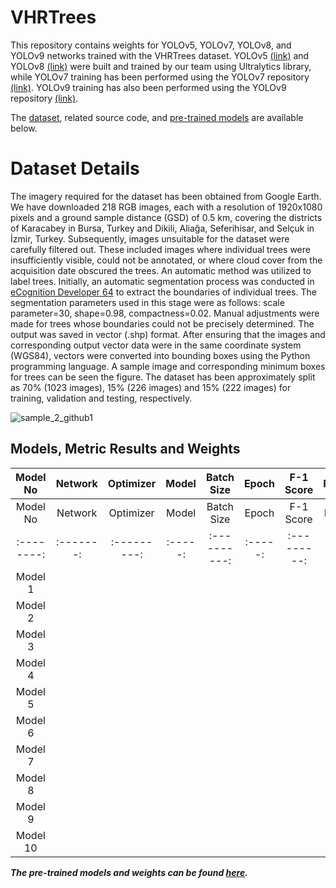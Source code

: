 # VHRTrees

This repository contains weights for YOLOv5, YOLOv7, YOLOv8, and YOLOv9 networks trained with the VHRTrees dataset. YOLOv5 [(link)](https://github.com/ultralytics/yolov5) and YOLOv8 [(link)](https://github.com/ultralytics/ultralytics) were built and trained by our team using Ultralytics library, while YOLOv7 training has been performed using the YOLOv7 repository [(link)](https://github.com/WongKinYiu/yolov7). YOLOv9 training has also been performed using the YOLOv9 repository [(link)](https://github.com/WongKinYiu/yolov9).

The [dataset](https://github.com/ultralytics/ultralytics), related source code, and [pre-trained models](https://github.com/ultralytics/ultralytics) are available below.

# Dataset Details
The imagery required for the dataset has been obtained from Google Earth. We have downloaded 218 RGB images, each with a resolution of 1920x1080 pixels and a ground sample distance (GSD) of 0.5 km, covering the districts of Karacabey in Bursa, Turkey and Dikili, Aliağa, Seferihisar, and Selçuk in İzmir, Turkey. Subsequently, images unsuitable for the dataset were carefully filtered out. These included images where individual trees were insufficiently visible, could not be annotated, or where cloud cover from the acquisition date obscured the trees. An automatic method was utilized to label trees. Initially, an automatic segmentation process was conducted in [eCognition Developer 64](https://geospatial.trimble.com/en/products/software/trimble-ecognition) to extract the boundaries of individual trees. The segmentation parameters used in this stage were as follows: scale parameter=30, shape=0.98, compactness=0.02. Manual adjustments were made for trees whose boundaries could not be precisely determined. The output was saved in vector (.shp) format. After ensuring that the images and corresponding output vector data were in the same coordinate system (WGS84), vectors were converted into bounding boxes using the Python programming language. A sample image and corresponding minimum boxes for trees can be seen the figure. The dataset has been approximately split as 70% (1023 images), 15% (226 images) and 15% (222 images) for training, validation and testing, respectively.

![sample_2_github1](https://github.com/sulenurtopgul/VHRTrees/assets/109470455/47e94be5-c3af-4770-b5b8-cb09330a6605)

## Models, Metric Results and Weights

| Model No | Network | Optimizer | Model | Batch Size | Epoch | F-1 Score | Precision | Recall | mAP50 | mAP50-95 |
|:--------:|:-------:|:---------:|:-----:|:----------:|:-----:|:---------:|:---------:|:------:|:-----:|:--------:|
| Model No | Network | Optimizer | Model | Batch Size | Epoch | F-1 Score | Precision | Recall | mAP50 | mAP50-95 |
|:--------:|:-------:|:---------:|:-----:|:----------:|:-----:|:---------:|:---------:|:------:|:-----:|:--------:|
| Model 1  |         |           |       |            |       |           |           |        |       |          |
| Model 2  |         |           |       |            |       |           |           |        |       |          |
| Model 3  |         |           |       |            |       |           |           |        |       |          |
| Model 4  |         |           |       |            |       |           |           |        |       |          |
| Model 5  |         |           |       |            |       |           |           |        |       |          |
| Model 6  |         |           |       |            |       |           |           |        |       |          |
| Model 7  |         |           |       |            |       |           |           |        |       |          |
| Model 8  |         |           |       |            |       |           |           |        |       |          |
| Model 9  |         |           |       |            |       |           |           |        |       |          |
| Model 10 |         |           |       |            |       |           |           |        |       |          |

***The pre-trained models and weights can be found [here](https://github.com/sulenurtopgul/VHRTrees/assets/109470455/47e94be5-c3af-4770-b5b8-cb09330a6605).*** 


